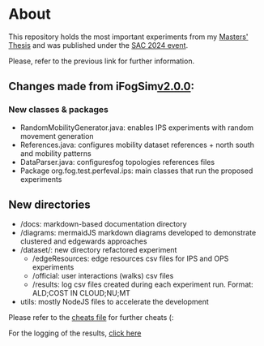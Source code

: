 # About 
This repository holds the most important experiments from my [Masters' Thesis](https://github.com/vyk1/service-placements-fog-and-mobility-a-study-towards-the-state-of-the-art) and was published under the [SAC 2024 event](https://www.sigapp.org/sac/sac2024/).

Please, refer to the previous link for further information.

## Changes made from iFogSim[v2.0.0](https://github.com/Cloudslab/iFogSim/releases/tag/v2.0.0):

### New classes & packages

- RandomMobilityGenerator.java: enables IPS experiments with random movement generation
- References.java: configures mobility dataset references + north south and mobility patterns
- DataParser.java: configuresfog topologies references files
- Package org.fog.test.perfeval.ips: main classes that run the proposed experiments

## New directories

- /docs: markdown-based documentation directory
- /diagrams: mermaidJS markdown diagrams developed to demonstrate clustered and edgewards approaches
- /dataset/: new directory refactored experiment
    - /edgeResources: edge resources csv files for IPS and OPS experiments
    - /official: user interactions (walks) csv files 
    - /results: log csv files created during each experiment run. Format: ALD;COST IN CLOUD;NU;MT
- utils: mostly NodeJS files to accelerate the development

Please refer to the [cheats file](/docs/cheats.md) for further cheats (:

For the logging of the results, [click here](/docs/results-logging.md)
